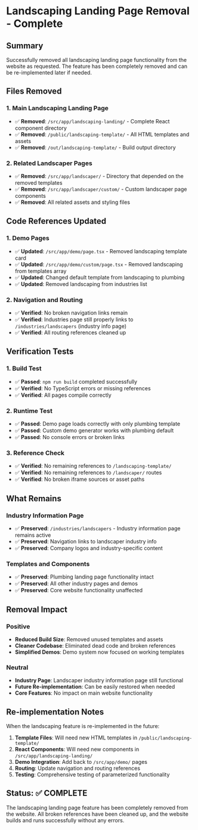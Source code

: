 # Landscaping Landing Page Removal - Complete

## Summary
Successfully removed all landscaping landing page functionality from the website as requested. The feature has been completely removed and can be re-implemented later if needed.

## Files Removed

### 1. Main Landscaping Landing Page
- ✅ **Removed**: `/src/app/landscaping-landing/` - Complete React component directory
- ✅ **Removed**: `/public/landscaping-template/` - All HTML templates and assets
- ✅ **Removed**: `/out/landscaping-template/` - Build output directory

### 2. Related Landscaper Pages
- ✅ **Removed**: `/src/app/landscaper/` - Directory that depended on the removed templates
- ✅ **Removed**: `/src/app/landscaper/custom/` - Custom landscaper page components
- ✅ **Removed**: All related assets and styling files

## Code References Updated

### 1. Demo Pages
- ✅ **Updated**: `/src/app/demo/page.tsx` - Removed landscaping template card
- ✅ **Updated**: `/src/app/demo/custom/page.tsx` - Removed landscaping from templates array
- ✅ **Updated**: Changed default template from landscaping to plumbing
- ✅ **Updated**: Removed landscaping from industries list

### 2. Navigation and Routing
- ✅ **Verified**: No broken navigation links remain
- ✅ **Verified**: Industries page still properly links to `/industries/landscapers` (industry info page)
- ✅ **Verified**: All routing references cleaned up

## Verification Tests

### 1. Build Test
- ✅ **Passed**: `npm run build` completed successfully
- ✅ **Verified**: No TypeScript errors or missing references
- ✅ **Verified**: All pages compile correctly

### 2. Runtime Test
- ✅ **Passed**: Demo page loads correctly with only plumbing template
- ✅ **Passed**: Custom demo generator works with plumbing default
- ✅ **Passed**: No console errors or broken links

### 3. Reference Check
- ✅ **Verified**: No remaining references to `/landscaping-template/`
- ✅ **Verified**: No remaining references to `/landscaper/` routes
- ✅ **Verified**: No broken iframe sources or asset paths

## What Remains

### Industry Information Page
- ✅ **Preserved**: `/industries/landscapers` - Industry information page remains active
- ✅ **Preserved**: Navigation links to landscaper industry info
- ✅ **Preserved**: Company logos and industry-specific content

### Templates and Components
- ✅ **Preserved**: Plumbing landing page functionality intact
- ✅ **Preserved**: All other industry pages and demos
- ✅ **Preserved**: Core website functionality unaffected

## Removal Impact

### Positive
- **Reduced Build Size**: Removed unused templates and assets
- **Cleaner Codebase**: Eliminated dead code and broken references
- **Simplified Demos**: Demo system now focused on working templates

### Neutral
- **Industry Page**: Landscaper industry information page still functional
- **Future Re-implementation**: Can be easily restored when needed
- **Core Features**: No impact on main website functionality

## Re-implementation Notes

When the landscaping feature is re-implemented in the future:

1. **Template Files**: Will need new HTML templates in `/public/landscaping-template/`
2. **React Components**: Will need new components in `/src/app/landscaping-landing/`
3. **Demo Integration**: Add back to `/src/app/demo/` pages
4. **Routing**: Update navigation and routing references
5. **Testing**: Comprehensive testing of parameterized functionality

## Status: ✅ COMPLETE

The landscaping landing page feature has been completely removed from the website. All broken references have been cleaned up, and the website builds and runs successfully without any errors.
